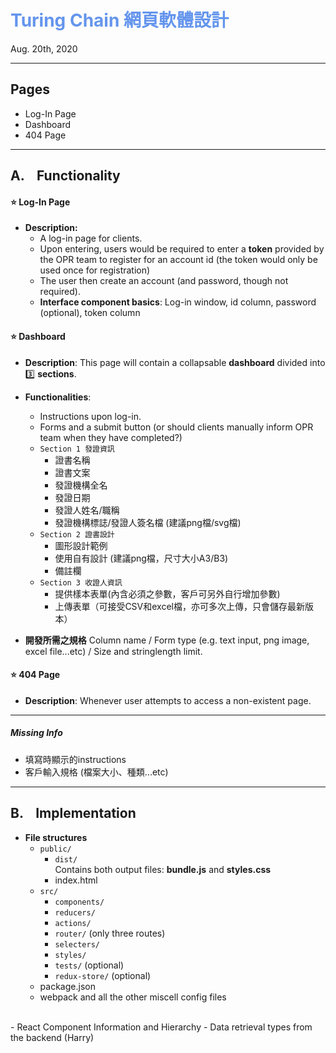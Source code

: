 <h1 class = "light-blue"> Turing Chain 網頁軟體設計</h1>
<p>Aug. 20th, 2020</p>
<hr>

## Pages
*   Log-In Page
*   Dashboard
*   404 Page
<hr>

## A.  &nbsp;&nbsp;&nbsp;Functionality 

#### :star: Log-In Page 
- **Description:** 
    - A log-in page for clients. 
    - Upon entering, users would be required to enter a **token** provided by the OPR team to register for an account id (the token would only be used once for registration)
    - The user then create an account (and password, though not required).
    - **Interface component basics**: 
    Log-in window, id column, password (optional), token column 


#### :star: Dashboard
- **Description**: 
This page will contain a collapsable **dashboard** divided into :three: **sections**.
- **Functionalities**: 
    - Instructions upon log-in.
    - Forms and a submit button (or should clients manually inform OPR team when they have completed?)
    - `Section 1 發證資訊`
        - 證書名稱 
        - 證書文案
        - 發證機構全名
        - 發證日期
        - 發證人姓名/職稱
        - 發證機構標誌/發證人簽名檔 (建議png檔/svg檔)
    - `Section 2 證書設計` 
        - 圖形設計範例
        - 使用自有設計 (建議png檔，尺寸大小A3/B3)
        - 備註欄
    - `Section 3 收證人資訊` 
        - 提供樣本表單(內含必須之參數，客戶可另外自行增加參數)
        - 上傳表單（可接受CSV和excel檔，亦可多次上傳，只會儲存最新版本）


- **開發所需之規格** 
Column name / Form type (e.g. text input, png image, excel file...etc) / Size and stringlength limit.


#### :star: 404 Page
- **Description**: Whenever user attempts to access a non-existent page.

<hr>

##### Missing Info
- 填寫時顯示的instructions
- 客戶輸入規格 (檔案大小、種類...etc)



<hr>

## B. &nbsp;&nbsp;&nbsp;Implementation

- **File structures**
    - `public/`
        - `dist/`  
        Contains both output files: **bundle.js** and **styles.css**
        - index.html
    - `src/`
        - `components/` 
        - `reducers/`
        - `actions/`
        - `router/` (only three routes)
        - `selecters/`
        - `styles/`
        - `tests/` (optional)
        - `redux-store/` (optional)
    - package.json
    - webpack and all the other miscell config files
<br>
- React Component Information and Hierarchy
- Data retrieval types from the backend (Harry)


<style> 

.light-blue {
    color: cornflowerblue;
}

.tag {
    background: #8e8e8e;
    border: none;
    border-radius: 0.9rem;
    color: white;
    font-size: .9rem;
    font-family: Arial;
    padding: .2rem 1rem;
}

</style>